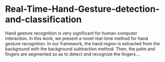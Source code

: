 # Real-Time-Hand-Gesture-detection-and-classification
Hand gesture recognition is very significant for human-computer interaction. In this work, we present a novel real-time method for hand gesture recognition. In our framework, the hand region is extracted from the background with the background subtraction method. Then, the palm and fingers are segmented so as to detect and recognize the fingers.…

